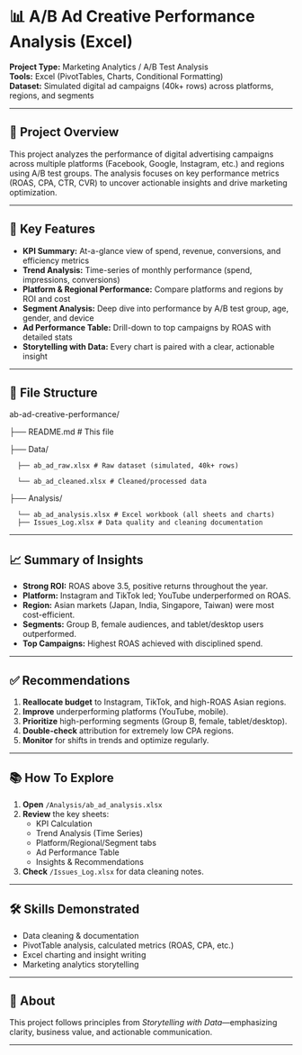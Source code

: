 # 📊 A/B Ad Creative Performance Analysis (Excel)

**Project Type:** Marketing Analytics / A/B Test Analysis  
**Tools:** Excel (PivotTables, Charts, Conditional Formatting)  
**Dataset:** Simulated digital ad campaigns (40k+ rows) across platforms, regions, and segments

---

## 📝 Project Overview

This project analyzes the performance of digital advertising campaigns across multiple platforms (Facebook, Google, Instagram, etc.) and regions using A/B test groups. The analysis focuses on key performance metrics (ROAS, CPA, CTR, CVR) to uncover actionable insights and drive marketing optimization.

---

## 🚀 Key Features

- **KPI Summary:** At-a-glance view of spend, revenue, conversions, and efficiency metrics
- **Trend Analysis:** Time-series of monthly performance (spend, impressions, conversions)
- **Platform & Regional Performance:** Compare platforms and regions by ROI and cost
- **Segment Analysis:** Deep dive into performance by A/B test group, age, gender, and device
- **Ad Performance Table:** Drill-down to top campaigns by ROAS with detailed stats
- **Storytelling with Data:** Every chart is paired with a clear, actionable insight

---

## 📂 File Structure
ab-ad-creative-performance/

├── README.md # This file


├── Data/

      ├── ab_ad_raw.xlsx # Raw dataset (simulated, 40k+ rows)

      └── ab_ad_cleaned.xlsx # Cleaned/processed data

├── Analysis/
      
      └── ab_ad_analysis.xlsx # Excel workbook (all sheets and charts)
      ├── Issues_Log.xlsx # Data quality and cleaning documentation



---

## 📈 Summary of Insights

- **Strong ROI:** ROAS above 3.5, positive returns throughout the year.
- **Platform:** Instagram and TikTok led; YouTube underperformed on ROAS.
- **Region:** Asian markets (Japan, India, Singapore, Taiwan) were most cost-efficient.
- **Segments:** Group B, female audiences, and tablet/desktop users outperformed.
- **Top Campaigns:** Highest ROAS achieved with disciplined spend.

---

## ✅ Recommendations

1. **Reallocate budget** to Instagram, TikTok, and high-ROAS Asian regions.
2. **Improve** underperforming platforms (YouTube, mobile).
3. **Prioritize** high-performing segments (Group B, female, tablet/desktop).
4. **Double-check** attribution for extremely low CPA regions.
5. **Monitor** for shifts in trends and optimize regularly.

---

## 📚 How To Explore

1. **Open** `/Analysis/ab_ad_analysis.xlsx`
2. **Review** the key sheets:  
   - KPI Calculation  
   - Trend Analysis (Time Series)  
   - Platform/Regional/Segment tabs  
   - Ad Performance Table  
   - Insights & Recommendations
3. **Check** `/Issues_Log.xlsx` for data cleaning notes.

---

## 🛠️ Skills Demonstrated

- Data cleaning & documentation
- PivotTable analysis, calculated metrics (ROAS, CPA, etc.)
- Excel charting and insight writing
- Marketing analytics storytelling

---

## 📣 About

This project follows principles from *Storytelling with Data*—emphasizing clarity, business value, and actionable communication.

---

